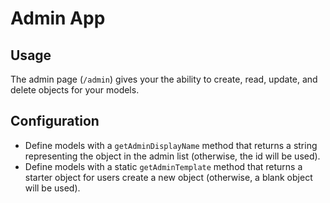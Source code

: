 
# Admin App #

## Usage #

The admin page (`/admin`) gives your the ability to create, read, update, and
delete objects for your models.

## Configuration #

* Define models with a `getAdminDisplayName` method that returns a string
representing the object in the admin list (otherwise, the id will be used).
* Define models with a static `getAdminTemplate` method that returns a starter
object for users create a new object (otherwise, a blank object will be used).
